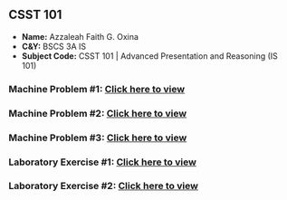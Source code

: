 ## **CSST 101**

- **Name:** Azzaleah Faith G. Oxina
- **C&Y:** BSCS 3A IS
- **Subject Code:** CSST 101 | Advanced Presentation and Reasoning (IS 101)

### Machine Problem #1: [Click here to view](https://github.com/azzaleahfaith07/CSST-101/tree/main/3A_OXINA_MP1)
### Machine Problem #2: [Click here to view](https://github.com/azzaleahfaith07/CSST-101/tree/main/3A_OXINA_MP2)
### Machine Problem #3: [Click here to view](https://github.com/azzaleahfaith07/CSST-101/blob/main/3A_OXINA_MP3/3B_OXINA_MP3.ipynb)
### Laboratory Exercise #1: [Click here to view](https://github.com/azzaleahfaith07/CSST-101/tree/main/3A_OXINA-EXER1)
### Laboratory Exercise #2: [Click here to view](https://github.com/azzaleahfaith07/CSST-101/tree/main/3A_OXINA_EXER2)

